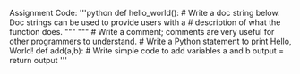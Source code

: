 Assignment Code:
'''python
def hello_world():
    # Write a doc string below. Doc strings can be used to provide users with a
    # description of what the function does.
    """
    """
    # Write a comment; comments are very useful for other programmers to understand.
    # Write a Python statement to print Hello, World!
def add(a,b):
    # Write simple code to add variables a and b
    output =
    return output
'''    
